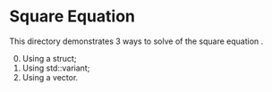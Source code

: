 # Square Equation
This directory demonstrates 3 ways to solve of the square equation .  

0. Using a struct;
1. Using std::variant;
2. Using a vector.
